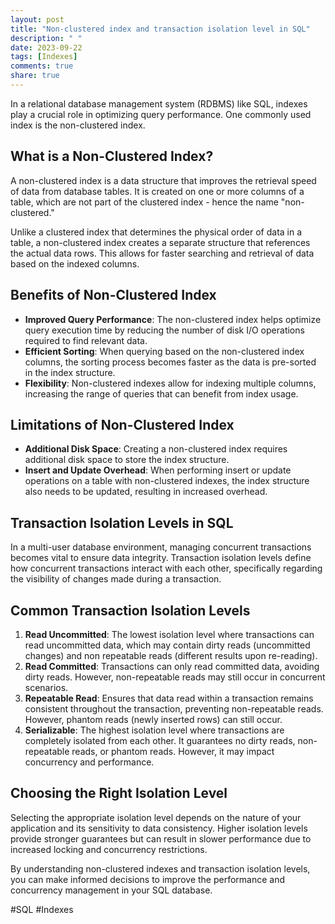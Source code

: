 ```yaml
---
layout: post
title: "Non-clustered index and transaction isolation level in SQL"
description: " "
date: 2023-09-22
tags: [Indexes]
comments: true
share: true
---
```


In a relational database management system (RDBMS) like SQL, indexes play a crucial role in optimizing query performance. One commonly used index is the non-clustered index.

## What is a Non-Clustered Index?

A non-clustered index is a data structure that improves the retrieval speed of data from database tables. It is created on one or more columns of a table, which are not part of the clustered index - hence the name "non-clustered."

Unlike a clustered index that determines the physical order of data in a table, a non-clustered index creates a separate structure that references the actual data rows. This allows for faster searching and retrieval of data based on the indexed columns.

## Benefits of Non-Clustered Index

- **Improved Query Performance**: The non-clustered index helps optimize query execution time by reducing the number of disk I/O operations required to find relevant data.
- **Efficient Sorting**: When querying based on the non-clustered index columns, the sorting process becomes faster as the data is pre-sorted in the index structure.
- **Flexibility**: Non-clustered indexes allow for indexing multiple columns, increasing the range of queries that can benefit from index usage.

## Limitations of Non-Clustered Index

- **Additional Disk Space**: Creating a non-clustered index requires additional disk space to store the index structure.
- **Insert and Update Overhead**: When performing insert or update operations on a table with non-clustered indexes, the index structure also needs to be updated, resulting in increased overhead.

## Transaction Isolation Levels in SQL

In a multi-user database environment, managing concurrent transactions becomes vital to ensure data integrity. Transaction isolation levels define how concurrent transactions interact with each other, specifically regarding the visibility of changes made during a transaction.

## Common Transaction Isolation Levels

1. **Read Uncommitted**: The lowest isolation level where transactions can read uncommitted data, which may contain dirty reads (uncommitted changes) and non repeatable reads (different results upon re-reading).
2. **Read Committed**: Transactions can only read committed data, avoiding dirty reads. However, non-repeatable reads may still occur in concurrent scenarios.
3. **Repeatable Read**: Ensures that data read within a transaction remains consistent throughout the transaction, preventing non-repeatable reads. However, phantom reads (newly inserted rows) can still occur.
4. **Serializable**: The highest isolation level where transactions are completely isolated from each other. It guarantees no dirty reads, non-repeatable reads, or phantom reads. However, it may impact concurrency and performance.

## Choosing the Right Isolation Level

Selecting the appropriate isolation level depends on the nature of your application and its sensitivity to data consistency. Higher isolation levels provide stronger guarantees but can result in slower performance due to increased locking and concurrency restrictions.

By understanding non-clustered indexes and transaction isolation levels, you can make informed decisions to improve the performance and concurrency management in your SQL database.

#SQL #Indexes